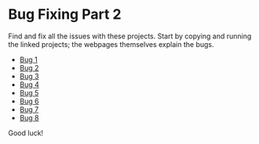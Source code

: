 # Bug Fixing Part 2
Find and fix all the issues with these projects. Start by copying and running the linked projects; the webpages themselves explain the bugs.

- [Bug 1](https://hytop.onrender.com/e/jscbug1)
- [Bug 2](https://hytop.onrender.com/e/jscbug2)
- [Bug 3](https://hytop.onrender.com/e/jscbug3)
- [Bug 4](https://hytop.onrender.com/e/jscbug4)
- [Bug 5](https://hytop.onrender.com/e/jscbug5)
- [Bug 6](https://hytop.onrender.com/e/jscbug6)
- [Bug 7](https://hytop.onrender.com/e/jscbug7)
- [Bug 8](https://hytop.onrender.com/e/jscbug8)

Good luck!
